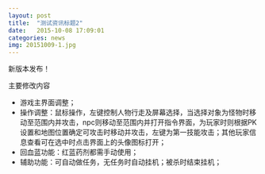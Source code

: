 ```yaml
---
layout: post
title:  "测试资讯标题2"
date:   2015-10-08 17:09:01
categories: news
img: 20151009-1.jpg
---
```

新版本发布！

主要修改内容
<ul>
<li>游戏主界面调整；</li>
<li>操作调整：鼠标操作，左键控制人物行走及屏幕选择，当选择对象为怪物时移动至范围内并攻击，npc则移动至范围内并打开指令界面，为玩家时则根据PK设置和地图位置确定可攻击时移动并攻击，左键为第一技能攻击；其他玩家信息查看可在选中时点击界面上的头像图标打开；</li>
<li>回血蓝功能：红蓝药剂都需手动使用；</li>
<li>辅助功能：可自动做任务，无任务时自动挂机；被杀时结束挂机；</li>
</ul>